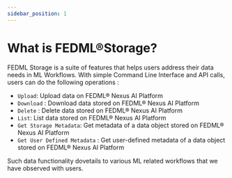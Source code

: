 ```yaml
---
sidebar_position: 1
---
```


# What is FEDML®Storage?

FEDML Storage is a suite of features that helps users address their data needs in ML Workflows. With simple Command Line Interface and API calls, users can do the following operations :

- `Upload`: Upload data on FEDML® Nexus AI Platform
- `Download` : Download data stored on FEDML® Nexus AI Platform
- `Delete` : Delete data stored on FEDML® Nexus AI Platform
- `List`: List data stored on FEDML® Nexus AI Platform
- `Get Storage Metadata`: Get metadata of a data object stored on FEDML® Nexus AI Platform
- `Get User Defined Metadata` : Get user-defined metadata of a data object stored on FEDML® Nexus AI Platform

Such data functionality dovetails to various ML related workflows that we have observed with users.